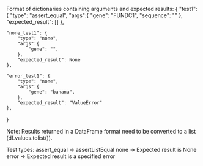 Format of dictionaries containing arguments and expected results:
{
    "test1": {
        "type": "assert_equal",
        "args":{
            "gene": "FUNDC1",
            "sequence": ""
        },
        "expected_result": []
    },

    "none_test1": {
        "type": "none",
        "args":{
            "gene": "",
        },
        "expected_result": None
    },

    "error_test1": {
        "type": "none",
        "args":{
            "gene": "banana",
        },
        "expected_result": "ValueError"
    },
}

Note: Results returned in a DataFrame format need to be converted to a list (df.values.tolist()).

Test types:
assert_equal -> assertListEqual
none -> Expected result is None
error -> Expected result is a specified error